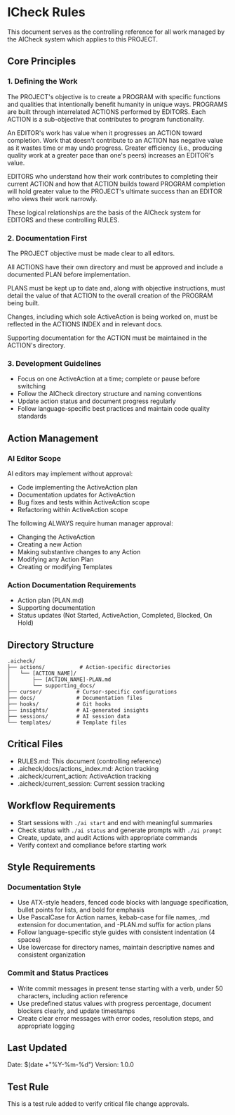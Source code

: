 # ICheck Rules

This document serves as the controlling reference for all work managed by the AICheck system which applies to this PROJECT.

## Core Principles

### 1. Defining the Work

The PROJECT's objective is to create a PROGRAM with specific functions and qualities that intentionally benefit humanity in unique ways. PROGRAMS are built through interrelated ACTIONS performed by EDITORS. Each ACTION is a sub-objective that contributes to program functionality.

An EDITOR's work has value when it progresses an ACTION toward completion. Work that doesn't contribute to an ACTION has negative value as it wastes time or may undo progress. Greater efficiency (i.e., producing quality work at a greater pace than one's peers) increases an EDITOR's value.

EDITORS who understand how their work contributes to completing their current ACTION and how that ACTION builds toward PROGRAM completion will hold greater value to the PROJECT's ultimate success than an EDITOR who views their work narrowly.

These logical relationships are the basis of the AICheck system for EDITORS and these controlling RULES.

### 2. Documentation First

The PROJECT objective must be made clear to all editors.

All ACTIONS have their own directory and must be approved and include a documented PLAN before implementation.

PLANS must be kept up to date and, along with objective instructions, must detail the value of that ACTION to the overall creation of the PROGRAM being built.

Changes, including which sole ActiveAction is being worked on, must be reflected in the ACTIONS INDEX and in relevant docs.

Supporting documentation for the ACTION must be maintained in the ACTION's directory.

### 3. Development Guidelines

- Focus on one ActiveAction at a time; complete or pause before switching
- Follow the AICheck directory structure and naming conventions
- Update action status and document progress regularly
- Follow language-specific best practices and maintain code quality standards

## Action Management

### AI Editor Scope

AI editors may implement without approval:

- Code implementing the ActiveAction plan
- Documentation updates for ActiveAction
- Bug fixes and tests within ActiveAction scope
- Refactoring within ActiveAction scope

The following ALWAYS require human manager approval:

- Changing the ActiveAction
- Creating a new Action
- Making substantive changes to any Action
- Modifying any Action Plan
- Creating or modifying Templates

### Action Documentation Requirements

- Action plan (PLAN.md)
- Supporting documentation
- Status updates (Not Started, ActiveAction, Completed, Blocked, On Hold)

## Directory Structure

```
.aicheck/
├── actions/           # Action-specific directories
│   └── [ACTION_NAME]/
│       ├── [ACTION_NAME]-PLAN.md
│       └── supporting_docs/
├── cursor/           # Cursor-specific configurations
├── docs/             # Documentation files
├── hooks/            # Git hooks
├── insights/         # AI-generated insights
├── sessions/         # AI session data
└── templates/        # Template files
```

## Critical Files

- RULES.md: This document (controlling reference)
- .aicheck/docs/actions_index.md: Action tracking
- .aicheck/current_action: ActiveAction tracking
- .aicheck/current_session: Current session tracking

## Workflow Requirements

- Start sessions with `./ai start` and end with meaningful summaries
- Check status with `./ai status` and generate prompts with `./ai prompt`
- Create, update, and audit Actions with appropriate commands
- Verify context and compliance before starting work

## Style Requirements

### Documentation Style

- Use ATX-style headers, fenced code blocks with language specification, bullet points for lists, and bold for emphasis
- Use PascalCase for Action names, kebab-case for file names, .md extension for documentation, and -PLAN.md suffix for action plans
- Follow language-specific style guides with consistent indentation (4 spaces)
- Use lowercase for directory names, maintain descriptive names and consistent organization

### Commit and Status Practices

- Write commit messages in present tense starting with a verb, under 50 characters, including action reference
- Use predefined status values with progress percentage, document blockers clearly, and update timestamps
- Create clear error messages with error codes, resolution steps, and appropriate logging

## Last Updated

Date: $(date +"%Y-%m-%d")
Version: 1.0.0

## Test Rule

This is a test rule added to verify critical file change approvals.
